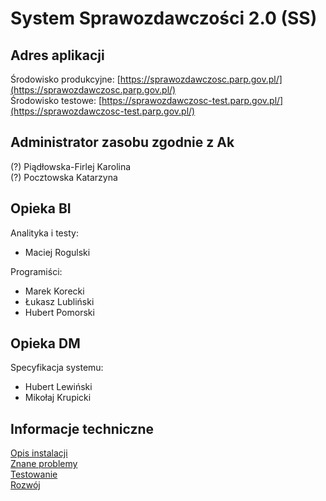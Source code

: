 # System Sprawozdawczości 2.0 (SS)

## Adres aplikacji
Środowisko produkcyjne: [https://sprawozdawczosc.parp.gov.pl/](https://sprawozdawczosc.parp.gov.pl/)  
Środowisko testowe: [https://sprawozdawczosc-test.parp.gov.pl/](https://sprawozdawczosc-test.parp.gov.pl/)

## Administrator zasobu zgodnie z Ak
(?) Piądłowska-Firlej Karolina  
(?) Pocztowska Katarzyna  

## Opieka BI
Analityka i testy:
- Maciej Rogulski

Programiści:
- Marek Korecki
- Łukasz Lubliński
- Hubert Pomorski

## Opieka DM
Specyfikacja systemu:
- Hubert Lewiński
- Mikołaj Krupicki

## Informacje techniczne
[Opis instalacji](./doc/installation.md)  
[Znane problemy](./doc/known_issues.md)  
[Testowanie](./doc/unit_testing.md)  
[Rozwój](./doc/contributing.md)  
